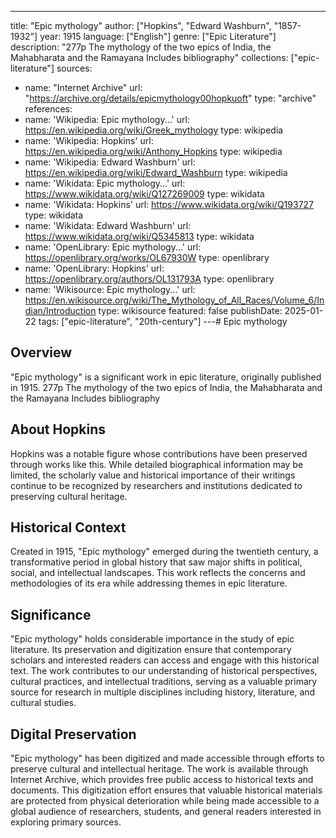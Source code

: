 ---
title: "Epic mythology"
author: ["Hopkins", "Edward Washburn", "1857-1932"]
year: 1915
language: ["English"]
genre: ["Epic Literature"]
description: "277p The mythology of the two epics of India, the Mahabharata and the Ramayana Includes bibliography"
collections: ["epic-literature"]
sources:
- name: "Internet Archive"
  url: "https://archive.org/details/epicmythology00hopkuoft"
  type: "archive"
references:
- name: 'Wikipedia: Epic mythology...'
  url: https://en.wikipedia.org/wiki/Greek_mythology
  type: wikipedia
- name: 'Wikipedia: Hopkins'
  url: https://en.wikipedia.org/wiki/Anthony_Hopkins
  type: wikipedia
- name: 'Wikipedia: Edward Washburn'
  url: https://en.wikipedia.org/wiki/Edward_Washburn
  type: wikipedia
- name: 'Wikidata: Epic mythology...'
  url: https://www.wikidata.org/wiki/Q127269009
  type: wikidata
- name: 'Wikidata: Hopkins'
  url: https://www.wikidata.org/wiki/Q193727
  type: wikidata
- name: 'Wikidata: Edward Washburn'
  url: https://www.wikidata.org/wiki/Q5345813
  type: wikidata
- name: 'OpenLibrary: Epic mythology...'
  url: https://openlibrary.org/works/OL67930W
  type: openlibrary
- name: 'OpenLibrary: Hopkins'
  url: https://openlibrary.org/authors/OL131793A
  type: openlibrary
- name: 'Wikisource: Epic mythology...'
  url: https://en.wikisource.org/wiki/The_Mythology_of_All_Races/Volume_6/Indian/Introduction
  type: wikisource
featured: false
publishDate: 2025-01-22
tags: ["epic-literature", "20th-century"]
---# Epic mythology

## Overview

"Epic mythology" is a significant work in epic literature, originally published in 1915. 277p The mythology of the two epics of India, the Mahabharata and the Ramayana Includes bibliography

## About Hopkins

Hopkins was a notable figure whose contributions have been preserved through works like this. While detailed biographical information may be limited, the scholarly value and historical importance of their writings continue to be recognized by researchers and institutions dedicated to preserving cultural heritage.

## Historical Context

Created in 1915, "Epic mythology" emerged during the twentieth century, a transformative period in global history that saw major shifts in political, social, and intellectual landscapes. This work reflects the concerns and methodologies of its era while addressing themes in epic literature.

## Significance

"Epic mythology" holds considerable importance in the study of epic literature. Its preservation and digitization ensure that contemporary scholars and interested readers can access and engage with this historical text. The work contributes to our understanding of historical perspectives, cultural practices, and intellectual traditions, serving as a valuable primary source for research in multiple disciplines including history, literature, and cultural studies.

## Digital Preservation

"Epic mythology" has been digitized and made accessible through efforts to preserve cultural and intellectual heritage. The work is available through Internet Archive, which provides free public access to historical texts and documents. This digitization effort ensures that valuable historical materials are protected from physical deterioration while being made accessible to a global audience of researchers, students, and general readers interested in exploring primary sources.
